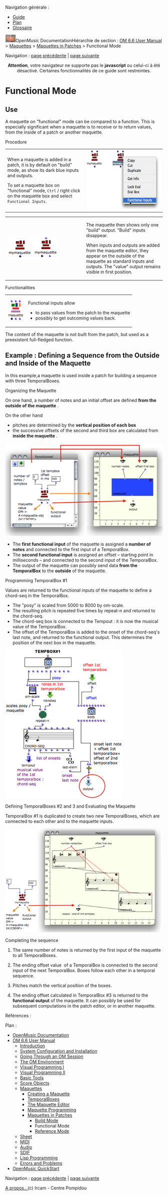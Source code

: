 <div id="tplf" class="tplPage">

<div id="tplh">

<span class="hidden">Navigation générale : </span>

  - [<span>Guide</span>](OM-Documentation.md)
  - [<span>Plan</span>](OM-Documentation_1.md)
  - [<span>Glossaire</span>](OM-Documentation_2.md)

</div>

<div id="tplt">

![empty.gif](../tplRes/page/empty.gif)![logoom1.png](../res/logoom1.png)<span class="tplTi">OpenMusic
Documentation</span><span class="sw_outStack_navRoot"><span class="hidden">Hiérarchie
de section : </span>[<span>OM 6.6 User
Manual</span>](OM-User-Manual.md)<span class="stkSep"> \>
</span>[<span>Maquettes</span>](Maquettes.md)<span class="stkSep"> \>
</span>[<span>Maquettes in
Patches</span>](Maquettes%20in%20Patches.md)<span class="stkSep"> \>
</span><span class="stkSel_yes"><span>Functional
Mode</span></span></span>

</div>

<div class="tplNav">

<span class="hidden">Navigation : </span>[<span>page
précédente</span>](Build.md "page précédente(Build Mode)")<span class="hidden">
| </span>[<span>page
suivante</span>](Maquettes%20in%20Patches2.md "page suivante(Reference Mode)")

</div>

<div id="tplc" class="tplc_out_yes">

<div style="text-align: center;">

**Attention**, votre navigateur ne supporte pas le **javascript** ou
celui-ci à été désactivé. Certaines fonctionnalités de ce guide sont
restreintes.

</div>

<div class="headCo">

# <span>Functional Mode</span>

<div class="headCo_co">

<div>

<div class="part">

## <span>Use</span>

<div class="part_co">

<div class="infobloc">

<div class="txt">

A maquette on "functional" mode can be compared to a function. This is
especially significant when a maquette is to receive or to return
values, from the inside of a patch or another maquette.

</div>

</div>

<div class="infobloc">

<div class="infobloc_ti">

<span>Procedure</span>

</div>

<div class="txtRes">

<table>
<colgroup>
<col style="width: 50%" />
<col style="width: 50%" />
</colgroup>
<tbody>
<tr class="odd">
<td><div class="dk_txtRes_txt txt">
<p>When a maquette is added in a patch, it is by default on "build" mode, as show its dark blue inputs and outputs.</p>
<p>To set a maquette box on "functional" mode, <code class="keyboard_tl">Ctrl</code> / right click on the maquette box and select <code class="menuPath_tl">Functional Inputs</code>.</p>
</div></td>
<td><div class="caption">
<div class="caption_co">
<img src="../res/changemode.png" width="300" height="192" alt="changemode.png" />
</div>
</div></td>
</tr>
</tbody>
</table>

</div>

<div class="txtRes">

<table>
<colgroup>
<col style="width: 50%" />
<col style="width: 50%" />
</colgroup>
<tbody>
<tr class="odd">
<td><div class="caption">
<div class="caption_co">
<img src="../res/addfuncin.png" width="160" height="74" alt="addfuncin.png" />
</div>
</div></td>
<td><div class="dk_txtRes_txt txt">
<p>The maquette then shows only one "build" output. "Build" inputs disappear.</p>
<p>When inputs and outputs are added from the maquette editor, they appear on the outside of the maquette as standard inputs and outputs. The "value" output remains visible in first position.</p>
</div></td>
</tr>
</tbody>
</table>

</div>

</div>

<div class="infobloc">

<div class="infobloc_ti">

<span>Functionalities</span>

</div>

<div class="txt">

<table>
<tbody>
<tr class="odd">
<td><p><span class="iconButton_tim"><img src="../res/funcitonalinout_icon.png" class="sfile_icon-png_icon-gif_icon" width="52" height="66" alt="funcitonalinout_icon.png" /></span></p></td>
<td><p>Functional inputs allow</p>
<ul>
<li><span> to pass values from the patch to the maquette</span></li>
<li><span> possibly to get outcoming values back. </span></li>
</ul></td>
</tr>
</tbody>
</table>

The content of the maquette is not built from the patch, but used as a
preexistent full-fledged function.

</div>

</div>

</div>

</div>

<div class="part">

## <span>Example : Defining a Sequence from the Outside and Inside of the Maquette</span>

<div class="part_co">

<div class="infobloc">

<div class="txt">

In this example,a maquette is used inside a patch for building a
sequence with three TemporalBoxes.

</div>

</div>

<div class="infobloc">

<div class="infobloc_ti">

<span>Organizing the Maquette</span>

</div>

<div class="txt">

On one hand, a number of notes and an initial offset are defined **from
the outside of the maquette** .

On the other hand

  - <span>pitches are determined by the **vertical position of each
    box** </span>
  - <span>the successive offsets of the second and third box are
    calculated from **inside the maquette** .</span>

</div>

<div class="caption">

<div class="caption_co">

![functionalmaquette1.png](../res/functionalmaquette1.png)

</div>

</div>

<div class="txt">

  - <span>The **first functional input** of the maquette is assigned a
    **number of notes** and connected to the first input of a
    TemporalBox.</span>
  - <span>The **second functional input** is assigned an offset –
    starting point in milliseconds – and connected to the second input
    of the TemporalBox.</span>
  - <span>The output of the maquette can possibly send data **from the
    TemporalBox** to the **outside** of the maquette.</span>

</div>

</div>

<div class="infobloc">

<div class="infobloc_ti">

<span>Programming TemporalBox \#1</span>

</div>

<div class="txt">

Values are returned to the functional inputs of the maquette to define a
chord-seq in the TemporalBox.

  - <span>The "posy" is scaled from 5000 to 8000 by om-scale.</span>
  - <span>The resulting pitch is repeated five times by repeat-n and
    returned to the chord-seq.</span>
  - <span>The chord-seq box is connected to the Tempout : it is now the
    musical value of the TemporalBox.</span>
  - <span>The offset of the TemporalBox is added to the onset of the
    chord-seq's last note, and returned to the functional output. This
    determines the position of the next box in the maquette.</span>

</div>

<div class="caption">

<div class="caption_co">

![insidetemp11.png](../res/insidetemp11.png)

</div>

</div>

</div>

<div class="infobloc">

<div class="infobloc_ti">

<span>Defining TemporalBoxes \#2 and 3 and Evaluating the
Maquette</span>

</div>

<div class="txt">

TemporalBox \#1 is duplicated to create two new TemporalBoxes, which are
connected to each other and to the maquette inputs.

</div>

<div class="caption">

<div class="caption_co">

![Completing the sequence](../res/functionalmaquette2_scr.png)

</div>

<div class="caption_ti">

Completing the sequence

</div>

</div>

<div class="txt">

1.  The same number of notes is returned by the first input of the
    maquette to all TemporalBoxes.

2.  The ending offset value  of a TemporalBox is connected to the second
    input of the next TemporalBox. Boxes follow each other in a temporal
    sequence.

3.  Pitches match the vertical position of the boxes.

4.  The ending offset calculated in TemporalBox \#3 is returned to the
    **functional output** of the maquette. It can possibly be used for
    subsequent computations in the patch editor, or in another maquette.

</div>

</div>

</div>

</div>

</div>

</div>

</div>

<span class="hidden">Références : </span>

</div>

<div id="tplo" class="tplo_out_yes">

<div class="tplOTp">

<div class="tplOBm">

<div id="mnuFrm">

<span class="hidden">Plan :</span>

<div id="mnuFrmUp" onmouseout="menuScrollTiTask.fSpeed=0;" onmouseover="if(menuScrollTiTask.fSpeed&gt;=0) {menuScrollTiTask.fSpeed=-2; scTiLib.addTaskNow(menuScrollTiTask);}" onclick="menuScrollTiTask.fSpeed-=2;" style="display: none;">

<span id="mnuFrmUpLeft">[](#)</span><span id="mnuFrmUpCenter"></span><span id="mnuFrmUpRight"></span>

</div>

<div id="mnuScroll">

  - [<span>OpenMusic Documentation</span>](OM-Documentation.md)
  - [<span>OM 6.6 User Manual</span>](OM-User-Manual.md)
      - [<span>Introduction</span>](00-Sommaire.md)
      - [<span>System Configuration and
        Installation</span>](Installation.md)
      - [<span>Going Through an OM Session</span>](Goingthrough.md)
      - [<span>The OM Environment</span>](Environment.md)
      - [<span>Visual Programming I</span>](BasicVisualProgramming.md)
      - [<span>Visual Programming
        II</span>](AdvancedVisualProgramming.md)
      - [<span>Basic Tools</span>](BasicObjects.md)
      - [<span>Score Objects</span>](ScoreObjects.md)
      - [<span>Maquettes</span>](Maquettes.md)
          - [<span>Creating a Maquette</span>](Maquette.md)
          - [<span>TemporalBoxes</span>](TemporalBoxes.md)
          - [<span>The Maquette Editor</span>](Editor.md)
          - [<span>Maquette
            Programming</span>](Programming%20Maquette.md)
          - [<span>Maquettes in
            Patches</span>](Maquettes%20in%20Patches.md)
              - [<span>Build Mode</span>](Build.md)
              - <span id="i2" class="outLeftSel_yes"><span>Functional
                Mode</span></span>
              - [<span>Reference
                Mode</span>](Maquettes%20in%20Patches2.md)
      - [<span>Sheet</span>](Sheet.md)
      - [<span>MIDI</span>](MIDI.md)
      - [<span>Audio</span>](Audio.md)
      - [<span>SDIF</span>](SDIF.md)
      - [<span>Lisp Programming</span>](Lisp.md)
      - [<span>Errors and Problems</span>](errors.md)
  - [<span>OpenMusic QuickStart</span>](QuickStart-Chapters.md)

</div>

<div id="mnuFrmDown" onmouseout="menuScrollTiTask.fSpeed=0;" onmouseover="if(menuScrollTiTask.fSpeed&lt;=0) {menuScrollTiTask.fSpeed=2; scTiLib.addTaskNow(menuScrollTiTask);}" onclick="menuScrollTiTask.fSpeed+=2;" style="display: none;">

<span id="mnuFrmDownLeft">[](#)</span><span id="mnuFrmDownCenter"></span><span id="mnuFrmDownRight"></span>

</div>

</div>

</div>

</div>

</div>

<div class="tplNav">

<span class="hidden">Navigation : </span>[<span>page
précédente</span>](Build.md "page précédente(Build Mode)")<span class="hidden">
| </span>[<span>page
suivante</span>](Maquettes%20in%20Patches2.md "page suivante(Reference Mode)")

</div>

<div id="tplb">

[<span>A propos...</span>](OM-Documentation_3.md)(c) Ircam - Centre
Pompidou

</div>

</div>
